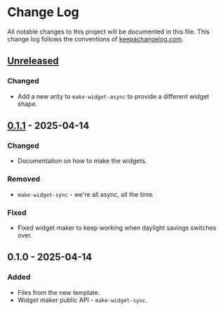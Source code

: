 # Change Log
All notable changes to this project will be documented in this file. This change log follows the conventions of [keepachangelog.com](http://keepachangelog.com/).

## [Unreleased]
### Changed
- Add a new arity to `make-widget-async` to provide a different widget shape.

## [0.1.1] - 2025-04-14
### Changed
- Documentation on how to make the widgets.

### Removed
- `make-widget-sync` - we're all async, all the time.

### Fixed
- Fixed widget maker to keep working when daylight savings switches over.

## 0.1.0 - 2025-04-14
### Added
- Files from the new template.
- Widget maker public API - `make-widget-sync`.

[Unreleased]: https://sourcehost.site/your-name/server/compare/0.1.1...HEAD
[0.1.1]: https://sourcehost.site/your-name/server/compare/0.1.0...0.1.1
